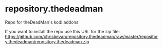 # repository.thedeadman
Repo for theDeadMan's kodi addons

If you want to install the repo use this URL for the zip file:
https://github.com/chrisbevan/repository.thedeadman/raw/master/repository.thedeadman/repository.thedeadman.zip
